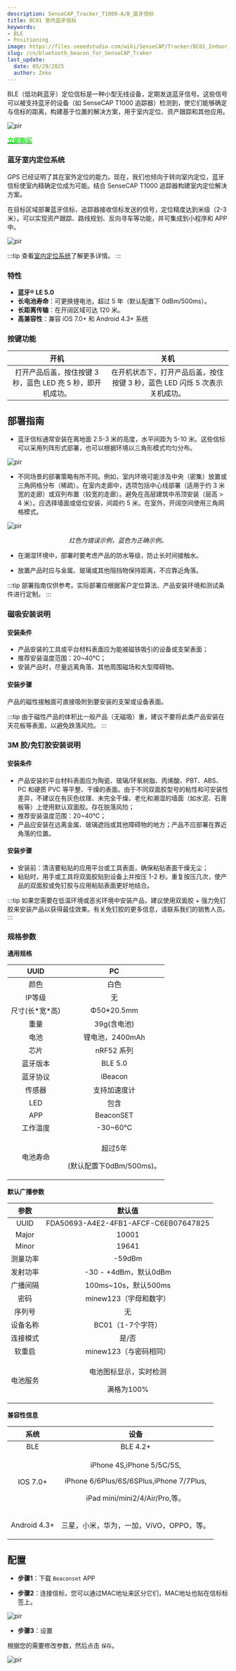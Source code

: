 ```yaml
---
description: SenseCAP_Tracker_T1000-A/B_蓝牙信标
title: BC01 室内蓝牙信标
keywords:
- BLE
- Positioning
image: https://files.seeedstudio.com/wiki/SenseCAP/Tracker/BC01_Indoor_Bluetooth_Beacon.webp
slug: /cn/bluetooth_beacon_for_SenseCAP_Traker
last_update:
  date: 05/29/2025
  author: Zeke
---
```


BLE（低功耗蓝牙）定位信标是一种小型无线设备，定期发送蓝牙信号。这些信号可以被支持蓝牙的设备（如 SenseCAP T1000 追踪器）检测到，使它们能够确定与信标的距离，构建基于位置的解决方案，用于室内定位、资产跟踪和其他应用。


<p style={{textAlign: 'center'}}><img src="https://wdcdn.qpic.cn/MTY4ODg1NTkyNTI4NTEwNA_169626_-1Pgt7bfhzJ786G5_1693376261?w=1400&h=1050&type=image/jpeg" alt="pir" width={800} height="auto" /></p>


<div class="get_one_now_container" style={{textAlign: 'center'}}>
    <a class="get_one_now_item" href="https://www.seeedstudio.com/E5-Location-Beacon-p-5791.html" target="_blank" rel="noopener noreferrer">
            <strong><span><font color={'FFFFFF'} size={"4"}> 立即购买 </font></span></strong>
    </a>
</div>


### 蓝牙室内定位系统

GPS 已经证明了其在室外定位的能力。现在，我们也倾向于转向室内定位，蓝牙信标使室内精确定位成为可能。结合 SenseCAP T1000 追踪器构建室内定位解决方案。


在目标区域部署蓝牙信标，追踪器接收信标发送的信号，定位精度达到米级（2-3 米）。可以实现资产跟踪、路线规划、反向寻车等功能，并可集成到小程序和 APP 中。


<p style={{textAlign: 'center'}}><img src="https://wdcdn.qpic.cn/MTY4ODg1NTkyNTI4NTEwNA_594585_HptIoexn6zqh4-oS_1692694140?w=1424&h=328&type=image/png" alt="pir" width={800} height="auto" /></p>

:::tip
查看[室内定位系统](https://wiki.seeedstudio.com/cn/IPS_For_SenseCAP_T1000_Traker)了解更多详情。
:::


### 特性

* **蓝牙® LE 5.0**
* **长电池寿命**：可更换锂电池，超过 5 年（默认配置下 0dBm/500ms）。
* **长距离传输**：在开阔区域可达 120 米。
* **高兼容性**：兼容 iOS 7.0+ 和 Android 4.3+ 系统


### 按键功能
|开机|关机|
| :-: | :-: |
|打开产品后盖，按住按键 3 秒，蓝色 LED 亮 5 秒，即开机成功。|在开机状态下，打开产品后盖，按住按键 3 秒，蓝色 LED 闪烁 5 次表示关机成功。|


## 部署指南 

* 蓝牙信标通常安装在离地面 2.5-3 米的高度，水平间距为 5-10 米。这些信标可以采用列阵形式部署，也可以根据环境以三角形模式均匀分布。

<p style={{textAlign: 'center'}}><img src="https://files.seeedstudio.com/wiki/SenseCAP/Tracker/ble1.png" alt="pir" width={600} height="auto" /></p>


* 不同场景的部署策略有所不同。例如，室内环境可能涉及中央（密集）放置或三角网格分布（稀疏）。在室内走廊中，选项包括中心线部署（适用于约 3 米宽的走廊）或双列布置（较宽的走廊）。避免在高层建筑中吊顶安装（层高 > 4 米）。应选择墙面或低位安装，间距约 5 米。在室外，开阔空间使用三角网格模式。

<p style={{textAlign: 'center'}}><img src="https://files.seeedstudio.com/wiki/SenseCAP/Tracker/ble2.png" alt="pir" width={700} height="auto" /></p>

<center><i>红色为错误示例，蓝色为正确示例。</i></center>

* 在潮湿环境中，部署时要考虑产品的防水等级，防止长时间接触水。

* 放置产品时应与金属、玻璃或其他阻挡物保持距离，不应靠近角落。

:::tip
部署指南仅供参考。实际部署应根据客户定位算法、产品安装环境和测试条件进行定制。
:::

### 磁吸安装说明

#### 安装条件

* 产品安装的工具或平台材料表面应为能被磁铁吸引的设备或支架表面；
* 推荐安装温度范围：20~40°C；
* 安装产品时，尽量远离角落、其他周围磁场和大型障碍物。

#### 安装步骤

产品的磁性接触面可直接吸附到要安装的支架或设备表面。

:::tip
由于磁性产品的体积比一般产品（无磁吸）重，建议不要将此类产品安装在天花板等表面，以避免跌落风险。
:::


### 3M 胶/免钉胶安装说明

#### 安装条件

* 产品安装的平台材料表面应为陶瓷、玻璃/环氧树脂、丙烯酸、PBT、ABS、PC 和硬质 PVC 等平整、干燥的表面。由于不同双面胶型号的粘性和可安装性差异，不建议在有灰色纹理、未完全干燥、老化和潮湿的墙面（如水泥、石膏板等）上使用默认双面胶。存在脱落风险；
* 推荐安装温度范围：20~40℃；
* 产品应安装在远离金属、玻璃遮挡或其他障碍物的地方；产品不应部署在靠近角落的位置。


#### 安装步骤

* 安装前：清洁要粘贴的应用平台或工具表面，确保粘贴表面干燥无尘；
* 粘贴时，用手或工具将双面胶贴到设备上并按压 1-2 秒。重复按压几次，使产品的双面胶或免钉胶与应用粘贴表面更好地结合。

:::tip
如果您需要在低温环境或恶劣环境中安装产品，建议使用双面胶 + 强力免钉胶来安装产品以获得最佳效果。有关免钉胶的更多信息，请联系我们的销售人员。
:::


### 规格参数

**通用规格**

|UUID|PC|
| :-: | :-: |
|颜色|白色|
|IP等级|无|
|尺寸(长\*宽\*高)|Φ50\*20.5mm|
|重量|39g(含电池)|
|电池|锂电池，2400mAh|
|芯片|nRF52 系列|
|蓝牙版本|BLE 5.0|
|蓝牙协议|iBeacon|
|传感器|支持加速度计|
|LED|包含|
|APP|BeaconSET|
|工作温度|-30~60°C|
|电池寿命|<p>超过5年</p><p>(默认配置下0dBm/500ms)。</p><p></p>|


**默认广播参数**


|**参数**|**默认值**|
| :-: | :-: |
|UUID|FDA50693-A4E2-4FB1-AFCF-C6EB07647825|
|Major|10001|
|Minor|19641|
|测量功率|-59dBm|
|发射功率|-30 - +4dBm，默认0dBm|
|广播间隔|100ms~10s，默认500ms|
|密码|minew123（字母和数字）|
|序列号|无|
|设备名称|BC01（1-7个字符）|
|连接模式|是/否|
|软重启|minew123（与密码相同）|
|电池服务|<p>电池图标显示，实时检测</p><p>满格为100%</p>|


**兼容性信息**

|**系统**|**设备**|
| :-: | :-: |
|BLE|BLE 4.2+|
|IOS 7.0+|<p>iPhone 4S,iPhone 5/5C/5S, </p><p>iPhone 6/6Plus/6S/6SPlus,iPhone 7/7Plus, </p><p>iPad mini/mini2/4/Air/Pro,等。</p><p></p>|
|Android 4.3+|<p>三星，小米，华为，一加，ViVO，OPPO，等。</p><p></p>|


## 配置


* **步骤1**：下载 `Beaconset` APP


* **步骤2**：连接信标，您可以通过MAC地址来区分它们，MAC地址也贴在信标标签上。


<p style={{textAlign: 'center'}}><img src="https://files.seeedstudio.com/wiki/SenseCAP/Tracker/set-beacon2.png" alt="pir" width={600} height="auto" /></p>


* **步骤3**：设置

根据您的需要修改参数，然后点击 `保存`。
<p style={{textAlign: 'center'}}><img src="https://files.seeedstudio.com/wiki/SenseCAP/Tracker/setting-beacon.png" alt="pir" width={600} height="auto" /></p>